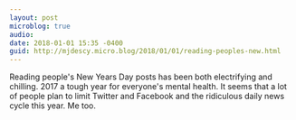 ```yaml
---
layout: post
microblog: true
audio: 
date: 2018-01-01 15:35 -0400
guid: http://mjdescy.micro.blog/2018/01/01/reading-peoples-new.html
---
```

Reading people's New Years Day posts has been both electrifying and chilling. 2017 a tough year for everyone's mental health. It seems that a lot of people plan to limit Twitter and Facebook and the ridiculous daily news cycle this year. Me too.
